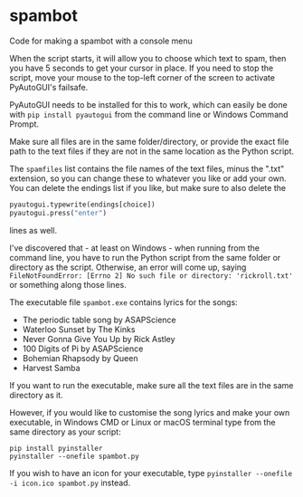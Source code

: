 # spambot
Code for making a spambot with a console menu

When the script starts, it will allow you to choose which text to spam, then you have 5 seconds to get your cursor in place.
If you need to stop the script, move your mouse to the top-left corner of the screen to activate PyAutoGUI's failsafe.

PyAutoGUI needs to be installed for this to work, which can easily be done with `pip install pyautogui` from the command line or Windows Command Prompt.

Make sure all files are in the same folder/directory, or provide the exact file path to the text files if they are not in the same location as the Python script.

The `spamfiles` list contains the file names of the text files, minus the ".txt" extension, so you can change these to whatever you like or add your own. You can delete the endings list if you like, but make sure to also delete the
``` python
pyautogui.typewrite(endings[choice])
pyautogui.press("enter")
```
lines as well.

I've discovered that - at least on Windows - when running from the command line, you have to run the Python script from the same folder or directory as the script. Otherwise, an error will come up, saying `FileNotFoundError: [Errno 2] No such file or directory: 'rickroll.txt'` or something along those lines.

The executable file `spambot.exe` contains lyrics for the songs:
- The periodic table song by ASAPScience
- Waterloo Sunset by The Kinks
- Never Gonna Give You Up by Rick Astley
- 100 Digits of Pi by ASAPScience
- Bohemian Rhapsody by Queen
- Harvest Samba

If you want to run the executable, make sure all the text files are in the same directory as it.

However, if you would like to customise the song lyrics and make your own executable, in Windows CMD or Linux or macOS terminal type from the same directory as your script:
```
pip install pyinstaller
pyinstaller --onefile spambot.py
```
If you wish to have an icon for your executable, type `pyinstaller --onefile -i icon.ico spambot.py` instead.
